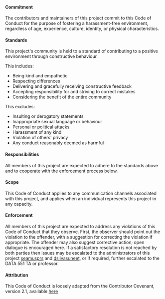 #### Commitment

The contributors and maintainers of this project commit to this Code of Conduct for the purpose of fostering a harassment-free environment, regardless of age, experience, culture, identity, or physical characteristics.

#### Standards

This project's community is held to a standard of contributing to a positive environment through constructive behaviour.

This includes:

- Being kind and empathetic
- Respecting differences
- Delivering and gracefully receiving constructive feedback
- Accepting responsibility for and striving to correct mistakes
- Considering the benefit of the entire community

This excludes:

- Insulting or derogatory statements
- Inappropriate sexual language or behaviour
- Personal or political attacks
- Harassment of any kind
- Violation of others' privacy
- Any conduct reasonably deemed as harmful

#### Responsibilities

All members of this project are expected to adhere to the standards above and to cooperate with the enforcement process below.

#### Scope

This Code of Conduct applies to any communication channels associated with this project, and applies when an individual represents this project in any capacity.

#### Enforcement

All members of this project are expected to address any violations of this Code of Conduct that they observe. First, the observer should point out the violation to the offender, with a suggestion for correcting the violation if appropriate. The offender may also suggest corrective action; open dialogue is encouraged here. If a satisfactory resolution is not reached by both parties then issues may be escalated to the administrators of this project [seamusprs](https://github.com/seamusprs) and [dsilvasuneet](https://github.com/dsilvasuneet), or if required, further escalated to the DATA 551 TA or professor.

#### Attribution

This Code of Conduct is loosely adapted from the Contributor Covenant, version 2.1, available [here](https://www.contributor-covenant.org/version/2/1/code_of_conduct.html)